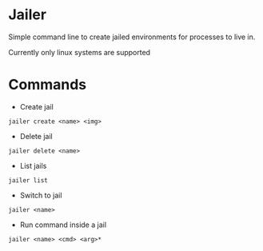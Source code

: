 Jailer
======

Simple command line to create jailed environments for processes to live in.

Currently only linux systems are supported

Commands
========

   * Create jail

```
jailer create <name> <img>
```

  * Delete jail

```
jailer delete <name>
```

  * List jails

```
jailer list
```

  * Switch to jail

```
jailer <name>
```

  * Run command inside a jail

```
jailer <name> <cmd> <arg>*
```
